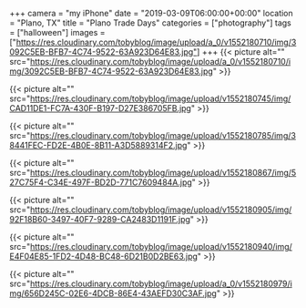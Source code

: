 +++
camera = "my iPhone"
date = "2019-03-09T06:00:00+00:00"
location = "Plano, TX"
title = "Plano Trade Days"
categories = ["photography"]
tags = ["halloween"]
images = ["https://res.cloudinary.com/tobyblog/image/upload/a_0/v1552180710/img/3092C5EB-BFB7-4C74-9522-63A923D64E83.jpg"]
+++
{{< picture alt="" src="https://res.cloudinary.com/tobyblog/image/upload/a_0/v1552180710/img/3092C5EB-BFB7-4C74-9522-63A923D64E83.jpg" >}}
<!--more-->

{{< picture alt="" src="https://res.cloudinary.com/tobyblog/image/upload/v1552180745/img/CAD11DE1-FC7A-430F-B197-D27E386705FB.jpg" >}}

{{< picture alt="" src="https://res.cloudinary.com/tobyblog/image/upload/v1552180785/img/38441FEC-FD2E-4B0E-8B11-A3D5889314F2.jpg" >}}

{{< picture alt="" src="https://res.cloudinary.com/tobyblog/image/upload/v1552180867/img/527C75F4-C34E-497F-BD2D-771C7609484A.jpg" >}}

{{< picture alt="" src="https://res.cloudinary.com/tobyblog/image/upload/v1552180905/img/92F18B60-3497-40F7-9289-CA2483D1191F.jpg" >}}

{{< picture alt="" src="https://res.cloudinary.com/tobyblog/image/upload/v1552180940/img/E4F04E85-1FD2-4D48-BC48-6D21B0D2BE63.jpg" >}}

{{< picture alt="" src="https://res.cloudinary.com/tobyblog/image/upload/a_0/v1552180979/img/656D245C-02E6-4DCB-86E4-43AEFD30C3AF.jpg" >}}
